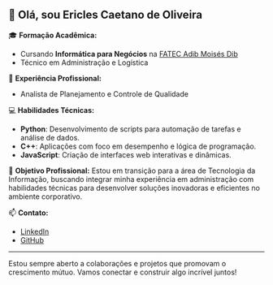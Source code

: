 ## 👋 Olá, sou Ericles Caetano de Oliveira

🎓 **Formação Acadêmica:**
- Cursando **Informática para Negócios** na [FATEC Adib Moisés Dib](https://www.fatecsbc.edu.br/)
- Técnico em Administração e Logística

💼 **Experiência Profissional:**
- Analista de Planejamento e Controle de Qualidade

💻 **Habilidades Técnicas:**
- **Python**: Desenvolvimento de scripts para automação de tarefas e análise de dados.
- **C++**: Aplicações com foco em desempenho e lógica de programação.
- **JavaScript**: Criação de interfaces web interativas e dinâmicas.

📌 **Objetivo Profissional:**
Estou em transição para a área de Tecnologia da Informação, buscando integrar minha experiência em administração com habilidades técnicas para desenvolver soluções inovadoras e eficientes no ambiente corporativo.

📫 **Contato:**
- [LinkedIn](https://www.linkedin.com/in/ericles-caetano-8862aa210/)
- [GitHub](https://github.com/ericles158)

---

Estou sempre aberto a colaborações e projetos que promovam o crescimento mútuo. Vamos conectar e construir algo incrível juntos!
